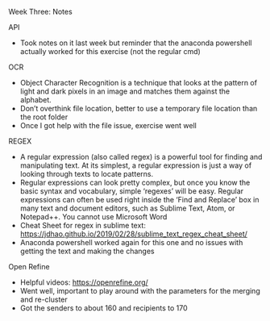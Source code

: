 Week Three: Notes

API
-	Took notes on it last week but reminder that the anaconda powershell actually worked for this exercise (not the regular cmd)

OCR
-	Object Character Recognition is a technique that looks at the pattern of light and dark pixels in an image and matches them against the alphabet. 
-	Don’t overthink file location, better to use a temporary file location than the root folder
-	Once I got help with the file issue, exercise went well

REGEX
-	A regular expression (also called regex) is a powerful tool for finding and manipulating text. At its simplest, a regular expression is just a way of looking through texts to locate patterns. 
-	Regular expressions can look pretty complex, but once you know the basic syntax and vocabulary, simple ‘regexes’ will be easy. Regular expressions can often be used right inside the ‘Find and Replace’ box in many text and document editors, such as Sublime Text, Atom, or Notepad++. You cannot use Microsoft Word
-	Cheat Sheet for regex in sublime text: https://jdhao.github.io/2019/02/28/sublime_text_regex_cheat_sheet/
-	Anaconda powershell worked again for this one and no issues with getting the text and making the changes

Open Refine
-	Helpful videos: https://openrefine.org/
-	Went well, important to play around with the parameters for the merging and re-cluster 
-	Got the senders to about 160 and recipients to 170
